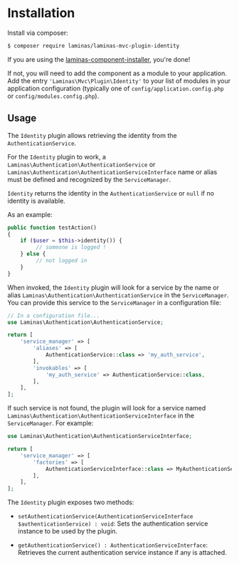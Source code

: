 # Installation

Install via composer:

```bash
$ composer require laminas/laminas-mvc-plugin-identity
```

If you are using the [laminas-component-installer](https://docs.laminas.dev/laminas-component-installer/),
you're done!

If not, you will need to add the component as a module to your
application. Add the entry `'Laminas\Mvc\Plugin\Identity'` to
your list of modules in your application configuration (typically
one of `config/application.config.php` or `config/modules.config.php`).

## Usage

The `Identity` plugin allows retrieving the identity from the
`AuthenticationService`.

For the `Identity` plugin to work, a
`Laminas\Authentication\AuthenticationService` or
`Laminas\Authentication\AuthenticationServiceInterface` name or
alias must be defined and recognized by the `ServiceManager`.

`Identity` returns the identity in the `AuthenticationService`
or `null` if no identity is available.

As an example:

```php
public function testAction()
{
    if ($user = $this->identity()) {
         // someone is logged !
    } else {
         // not logged in
    }
}
```

When invoked, the `Identity` plugin will look for a service by the name or alias `Laminas\Authentication\AuthenticationService` in the `ServiceManager`.
You can provide this service to the `ServiceManager` in a configuration file:

```php
// In a configuration file...
use Laminas\Authentication\AuthenticationService;

return [
    'service_manager' => [
        'aliases' => [
            AuthenticationService::class => 'my_auth_service',
        ],
        'invokables' => [
            'my_auth_service' => AuthenticationService::class,
        ],
    ],
];
```

If such service is not found, the plugin will look for a&nbsp;service
named `Laminas\Authentication\AuthenticationServiceInterface` in
the `ServiceManager`. For example:

```php
use Laminas\Authentication\AuthenticationServiceInterface;

return [
    'service_manager' => [
        'factories' => [
            AuthenticationServiceInterface::class => MyAuthenticationServiceFactory::class,
        ],
    ],
];
```

The `Identity` plugin exposes two methods:

- `setAuthenticationService(AuthenticationServiceInterface $authenticationService) : void`:
  Sets the authentication service instance to be used by the plugin.

- `getAuthenticationService() : AuthenticationServiceInterface`:
  Retrieves the current authentication service instance if any is attached.
